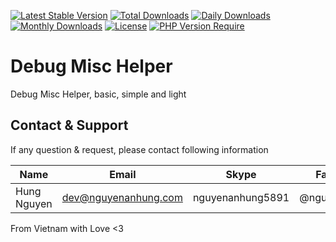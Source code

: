 [![Latest Stable Version](https://img.shields.io/packagist/v/nguyenanhung/debug-misc-helper.svg?style=flat-square)](https://packagist.org/packages/nguyenanhung/debug-misc-helper)
[![Total Downloads](https://img.shields.io/packagist/dt/nguyenanhung/debug-misc-helper.svg?style=flat-square)](https://packagist.org/packages/nguyenanhung/debug-misc-helper)
[![Daily Downloads](https://img.shields.io/packagist/dd/nguyenanhung/debug-misc-helper.svg?style=flat-square)](https://packagist.org/packages/nguyenanhung/debug-misc-helper)
[![Monthly Downloads](https://img.shields.io/packagist/dm/nguyenanhung/debug-misc-helper.svg?style=flat-square)](https://packagist.org/packages/nguyenanhung/debug-misc-helper)
[![License](https://img.shields.io/packagist/l/nguyenanhung/debug-misc-helper.svg?style=flat-square)](https://packagist.org/packages/nguyenanhung/debug-misc-helper)
[![PHP Version Require](https://img.shields.io/packagist/dependency-v/nguyenanhung/debug-misc-helper/php)](https://packagist.org/packages/nguyenanhung/debug-misc-helper)

# Debug Misc Helper

Debug Misc Helper, basic, simple and light

## Contact & Support

If any question & request, please contact following information

| Name        | Email                | Skype            | Facebook      |
|-------------|----------------------|------------------|---------------|
| Hung Nguyen | dev@nguyenanhung.com | nguyenanhung5891 | @nguyenanhung |

From Vietnam with Love <3
